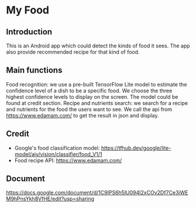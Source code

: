 # My Food
## Introduction
This is an Android app which could detect the kinds of food it sees. The app also provide recommended recipe for that kind of food. 
## Main functions
Food recognition: we use a pre-built TensorFlow Lite model to estimate the confidence level of a dish to be a specific food. We choose the three highest confidence levels to display on the screen. The model could be found at credit section.
Recipe and nutrients search: we search for a recipe and nutrients for the food the users want to see. We call the api from https://www.edamam.com/ to get the result in json and display.
## Credit
* Google's food classification model: https://tfhub.dev/google/lite-model/aiy/vision/classifier/food_V1/1
* Food recipe API: https://www.edamam.com/ 
## Document
https://docs.google.com/document/d/1C9IPS6h5lU094I2xCOv2Df7Ce3iWEM9hPnsYkh8VfHE/edit?usp=sharing
